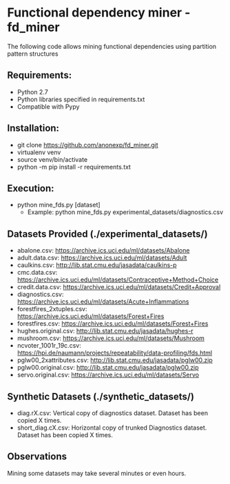 # Functional dependency miner - fd_miner 
The following code allows mining functional dependencies using partition pattern structures

## Requirements:
- Python 2.7
- Python libraries specified in requirements.txt
- Compatible with Pypy

## Installation:
- git clone https://github.com/anonexp/fd_miner.git
- virtualenv venv
- source venv/bin/activate
- python -m pip install -r requirements.txt

## Execution:
- python mine_fds.py [dataset]
    - Example: python mine_fds.py experimental_datasets/diagnostics.csv

## Datasets Provided (./experimental_datasets/)
- abalone.csv: https://archive.ics.uci.edu/ml/datasets/Abalone
- adult.data.csv: https://archive.ics.uci.edu/ml/datasets/Adult
- caulkins.csv: http://lib.stat.cmu.edu/jasadata/caulkins-p
- cmc.data.csv: https://archive.ics.uci.edu/ml/datasets/Contraceptive+Method+Choice
- credit.data.csv: https://archive.ics.uci.edu/ml/datasets/Credit+Approval
- diagnostics.csv: https://archive.ics.uci.edu/ml/datasets/Acute+Inflammations
- forestfires_2xtuples.csv: https://archive.ics.uci.edu/ml/datasets/Forest+Fires
- forestfires.csv: https://archive.ics.uci.edu/ml/datasets/Forest+Fires
- hughes.original.csv: http://lib.stat.cmu.edu/jasadata/hughes-r
- mushroom.csv: https://archive.ics.uci.edu/ml/datasets/Mushroom
- ncvoter_1001r_19c.csv: https://hpi.de/naumann/projects/repeatability/data-profiling/fds.html
- pglw00_2xattributes.csv: http://lib.stat.cmu.edu/jasadata/pglw00.zip
- pglw00.original.csv: http://lib.stat.cmu.edu/jasadata/pglw00.zip
- servo.original.csv: https://archive.ics.uci.edu/ml/datasets/Servo

## Synthetic Datasets (./synthetic_datasets/)
- diag.rX.csv: Vertical copy of diagnostics dataset. Dataset has been copied X times.
- short_diag.cX.csv: Horizontal copy of trunked Diagnostics dataset. Dataset has been copied X times.

## Observations
Mining some datasets may take several minutes or even hours.
